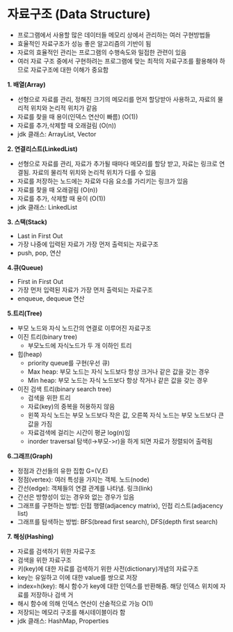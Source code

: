 # 자료구조 (Data Structure)
- 프로그램에서 사용할 많은 데이터들 메모리 상에서 관리하는 여러 구현방법들 
- 효율적인 자료구조가 성능 좋은 알고리즘의 기반이 됨 
- 자료의 효율적인 관리는 프로그램의 수행속도와 밀접한 관련이 있음 
- 여러 자료 구조 중에서 구현하려는 프로그램에 맞는 최적의 자료구조를 활용해야 하므로 자료구조에 대한 이해가 중요함

**1. 배열(Array)**   
- 선형으로 자료를 관리, 정해진 크기의 메모리를 먼저 할당받아 사용하고, 자료의 물리적 위치와 논리적 위치가 같음
- 자료를 찾을 때 용이(인덱스 연산이 빠름) (O(1))
- 자료를 추가,삭제할 때 오래걸림 (O(n))
- jdk 클래스: ArrayList, Vector

**2. 연결리스트(LinkedList)**  
- 선형으로 자료를 관리, 자료가 추가될 때마다 메모리를 할당 받고, 자료는 링크로 연결됨. 자료의 물리적 위치와 논리적 위치가 다를 수 있음
- 자료를 저장하는 노드에는 자료와 다음 요소를 가리키는 링크가 있음
- 자료를 찾을 때 오래걸림 (O(n))
- 자료를 추가, 삭제할 때 용이 (O(1))
- jdk 클래스: LinkedList

**3. 스택(Stack)**  
- Last in First Out 
- 가장 나중에 입력된 자료가 가장 먼저 출력되는 자료구조 
- push, pop, 연산 

**4.큐(Queue)**  
- First in First Out 
- 가장 먼저 입력된 자료가 가장 먼저 출력되는 자료구조
- enqueue, dequeue 연산 

**5.트리(Tree)**
- 부모 노드와 자식 노드간의 연결로 이루어진 자료구조
- 이진 트리(binary tree)
  - 부모노드에 자식노드가 두 개 이하인 트리
- 힙(heap)
  - priority queue를 구현(우선 큐)
  - Max heap: 부모 노드는 자식 노드보다 항상 크거나 같은 값을 갖는 경우 
  - Min heap: 부모 노드는 자식 노드보다 항상 작거나 같은 값을 갖는 경우 
- 이진 검색 트리(binary search tree)
  - 검색을 위한 트리 
  - 자료(key)의 중복을 허용하지 않음
  - 왼쪽 자식 노드는 부모 노드보다 작은 값, 오른쪽 자식 노드는 부모 노드보다 큰 값을 가짐
  - 자료검색에 걸리는 시간이 평균 log(n)임
  - inorder traversal 탐색(l->부모->r)을 하게 되면 자료가 정렬되어 출력됨 

**6.그래프(Graph)**
- 정점과 간선들의 유한 집합 G=(V,E)
- 정점(vertex): 여러 특성을 가지는 객체. 노드(node)
- 간선(edge): 객체들의 연결 관계를 나타냄. 링크(link)
- 간선은 방향성이 있는 경우와 없는 경우가 있음 
- 그래프를 구현하는 방법: 인접 행렬(adjacency matrix), 인접 리스트(adjacency list)
- 그래프를 탐색하는 방법: BFS(bread first search), DFS(depth first search)

**7. 해싱(Hashing)**
- 자료를 검색하기 위한 자료구조 
- 검색을 위한 자료구조 
- 키(key)에 대한 자료를 검색하기 위한 사전(dictionary)개념의 자료구조 
- key는 유일하고 이에 대한 value를 쌍으로 저장 
- index=h(key): 해시 함수가 key에 대한 인덱스를 반환해줌. 해당 인덱스 위치에 자료를 저장하나 검색 거
- 해시 함수에 의해 인덱스 연산이 산술적으로 가능 O(1)
- 저장되는 메모리 구조를 해시테이블이라 함 
- jdk 클래스: HashMap, Properties 


